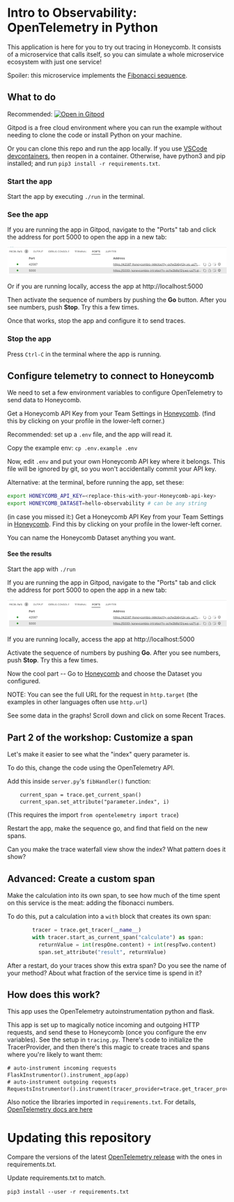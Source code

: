 # Intro to Observability: OpenTelemetry in Python

This application is here for you to try out tracing in Honeycomb.
It consists of a microservice that calls itself, so you can simulate
a whole microservice ecosystem with just one service!

Spoiler: this microservice implements the <a href="https://en.wikipedia.org/wiki/Fibonacci_number">Fibonacci sequence</a>.

## What to do

Recommended:
[![Open in Gitpod](https://gitpod.io/button/open-in-gitpod.svg)](https://gitpod.io/#https://github.com/honeycombio/intro-to-o11y-python)

Gitpod is a free cloud environment where you can run the example without needing to clone the code or install Python on your machine.

Or you can clone this repo and run the app locally.
 If you use [VSCode devcontainers](https://code.visualstudio.com/docs/remote/containers-tutorial),
then reopen in a container. Otherwise, have python3 and pip installed; and run `pip3 install -r requirements.txt`.

### Start the app

Start the app by executing `./run` in the terminal.

### See the app

If you are running the app in Gitpod, navigate to the "Ports" tab and click the address for port 5000 to open the app in a new tab:

![Gitpod open address](img/gitpod-ports.png "Gitpod open address")

Or if you are running locally, access the app at http://localhost:5000

Then activate the sequence of numbers by pushing the **Go** button. After you see numbers, push **Stop**. Try this a few times.

Once that works, stop the app and configure it to send traces.

### Stop the app

Press `Ctrl-C` in the terminal where the app is running.

## Configure telemetry to connect to Honeycomb

We need to set a few environment variables to configure OpenTelemetry to send data to Honeycomb.

Get a Honeycomb API Key from your Team Settings in [Honeycomb](https://ui.honeycomb.io).
(find this by clicking on your profile in the lower-left corner.)

Recommended: set up a `.env` file, and the app will read it.

Copy the example env: `cp .env.example .env`

Now, edit `.env` and put your own Honeycomb API key where it belongs. This file will be ignored by git,
so you won't accidentally commit your API key.

Alternative: at the terminal, before running the app, set these:

```sh
export HONEYCOMB_API_KEY=<replace-this-with-your-Honeycomb-api-key>
export HONEYCOMB_DATASET=hello-observability # can be any string
```

(in case you missed it:) Get a Honeycomb API Key from your Team Settings in [Honeycomb](https://ui.honeycomb.io).
Find this by clicking on your profile in the lower-left corner.

You can name the Honeycomb Dataset anything you want.

#### See the results

Start the app with `./run`

If you are running the app in Gitpod, navigate to the "Ports" tab and click the address for port 5000 to open the app in a new tab:

![Gitpod open address](img/gitpod-ports.png "Gitpod open address")

If you are running locally, access the app at http://localhost:5000

Activate the sequence of numbers by pushing **Go**. After you see numbers, push **Stop**. Try this a few times.

Now the cool part -- 
Go to [Honeycomb](https://ui.honeycomb.io) and choose the Dataset you configured.

NOTE: You can see the full URL for the request in `http.target` 
(the examples in other languages often use `http.url`)

See some data in the graphs! Scroll down and click on some Recent Traces.

## Part 2 of the workshop: Customize a span

Let's make it easier to see what the "index" query parameter is.

To do this, change the code using the OpenTelemetry API.

Add this inside `server.py`'s `fibHandler()` function:

```
    current_span = trace.get_current_span()
    current_span.set_attribute("parameter.index", i)
```

(This requires the import `from opentelemetry import trace`)

Restart the app, make the sequence go, and find that field on the new spans.

Can you make the trace waterfall view show the index? What pattern does it show?

## Advanced: Create a custom span

Make the calculation into its own span, to see how much of the time spent on
this service is the meat: adding the fibonacci numbers.

To do this, put a calculation into a `with` block that creates its own span:

```python
        tracer = trace.get_tracer(__name__)
        with tracer.start_as_current_span("calculate") as span:
          returnValue = int(respOne.content) + int(respTwo.content)
          span.set_attribute("result", returnValue)
```

After a restart, do your traces show this extra span? Do you see the name of your method?
About what fraction of the service time is spend in it?


## How does this work?

This app uses the OpenTelemetry autoinstrumentation python and flask.

This app is set up to magically notice incoming and outgoing HTTP requests,
and send these to Honeycomb (once you configure the env variables).
See the setup in `tracing.py`. There's code to initialize the TracerProvider,
and then there's this magic to create traces and spans where you're likely to want them:

```
# auto-instrument incoming requests
FlaskInstrumentor().instrument_app(app)
# auto-instrument outgoing requests
RequestsInstrumentor().instrument(tracer_provider=trace.get_tracer_provider())
```

Also notice the libraries imported in `requirements.txt`. 
For details, [OpenTelemetry docs are here](https://opentelemetry-python.readthedocs.io/en/stable/)

# Updating this repository

Compare the versions of the latest [OpenTelemetry release](https://github.com/open-telemetry/opentelemetry-python/releases) with the ones in requirements.txt.

Update requirements.txt to match.

`pip3 install --user -r requirements.txt`
